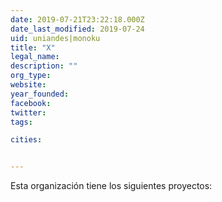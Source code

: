 ```yaml
---
date: 2019-07-21T23:22:18.000Z
date_last_modified: 2019-07-24
uid: uniandes|monoku
title: "X"
legal_name: 
description: ""
org_type: 
website: 
year_founded: 
facebook: 
twitter: 
tags:

cities: 


---
```


Esta organización tiene los siguientes proyectos:



